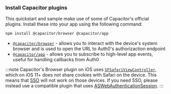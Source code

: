 <!--markdownlint-disable MD002 MD041 -->

### Install Capacitor plugins

This quickstart and sample make use of some of Capacitor's official plugins. Install these into your app using the following command:

```bash
npm install @capacitor/browser @capacitor/app
```

- <a href="https://capacitorjs.com/docs/apis/browser" target="_blank">`@capacitor/browser`</a> - allows you to interact with the device's system browser and is used to open the URL to Auth0's authorizaction endpoint
- <a href="https://capacitorjs.com/docs/apis/app" target="_blank">`@capacitor/app`</a> - allows you to subscribe to high-level app events, useful for handling callbacks from Auth0

:::note
Capacitor's Browser plugin on iOS uses <a href="https://developer.apple.com/documentation/safariservices/sfsafariviewcontroller" target="_blank">`SFSafariViewController`</a>, which on iOS 11+ does not share cookies with Safari on the device. This means that <a href="https://auth0.com/docs/sso" target="_blank">SSO</a> will not work on those devices. If you need SSO, please instead use a compatible plugin that uses <a href="https://developer.apple.com/documentation/authenticationservices/aswebauthenticationsession" target="_blank">ASWebAuthenticationSession</a>.
:::
